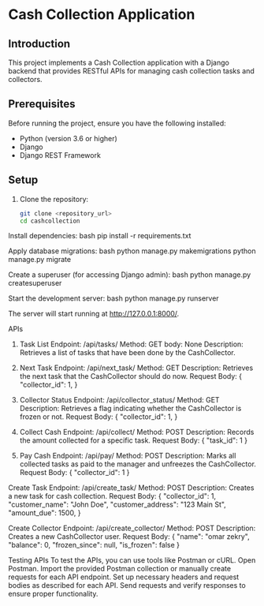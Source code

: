# Cash Collection Application

## Introduction

This project implements a Cash Collection application with a Django backend that provides RESTful APIs for managing cash collection tasks and collectors.

## Prerequisites

Before running the project, ensure you have the following installed:
- Python (version 3.6 or higher)
- Django
- Django REST Framework

## Setup

1. Clone the repository:

   ```bash
   git clone <repository_url>
   cd cashcollection

   
Install dependencies:
   bash
   pip install -r requirements.txt

Apply database migrations:
   bash
   python manage.py makemigrations
   python manage.py migrate

Create a superuser (for accessing Django admin):
   bash
   python manage.py createsuperuser


Start the development server:
   bash
   python manage.py runserver

The server will start running at http://127.0.0.1:8000/.

APIs

1) Task List
Endpoint: /api/tasks/
Method: GET
body: None
Description: Retrieves a list of tasks that have been done by the CashCollector.

2) Next Task
Endpoint: /api/next_task/
Method: GET
Description: Retrieves the next task that the CashCollector should do now.
Request Body:
{
    "collector_id": 1,
}


4) Collector Status
Endpoint: /api/collector_status/
Method: GET
Description: Retrieves a flag indicating whether the CashCollector is frozen or not.
Request Body:
{
    "collector_id": 1,
}


6) Collect Cash
Endpoint: /api/collect/
Method: POST
Description: Records the amount collected for a specific task.
Request Body:
{
    "task_id": 1
}

7) Pay Cash
Endpoint: /api/pay/
Method: POST
Description: Marks all collected tasks as paid to the manager and unfreezes the CashCollector.
Request Body:
{
    "collector_id": 1
}


Create Task
Endpoint: /api/create_task/
Method: POST
Description: Creates a new task for cash collection.
Request Body:
{
    "collector_id": 1,
    "customer_name": "John Doe",
    "customer_address": "123 Main St",
    "amount_due": 1500,
}


Create Collector
Endpoint: /api/create_collector/
Method: POST
Description: Creates a new CashCollector user.
Request Body:
{
    "name": "omar zekry",
    "balance": 0,
    "frozen_since": null,
    "is_frozen": false
}



Testing APIs
To test the APIs, you can use tools like Postman or cURL.
Open Postman.
Import the provided Postman collection or manually create requests for each API endpoint.
Set up necessary headers and request bodies as described for each API.
Send requests and verify responses to ensure proper functionality.
